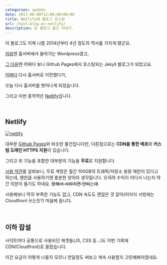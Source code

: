 ```yaml
---
categories: update
date: 2017-08-08T12:00:00+09:00
title: Netlify에 블로그 호스팅
url: /host-blog-on-netlify/
description: 또 블로그 옮긴 이야기.
---
```


이 블로그도 이제 나름 2014년부터 4년 정도의 역사를 가지게 됐군요.

[처음](https://blog.niceb5y.net/new-server-new-blog/)엔 홈서버에서 돌아가는 Wordpress였고,

[그 다음](https://blog.niceb5y.net/new-blog-again/)엔 어쩌다 보니 Github Pages에서 호스팅되는 Jekyll 블로그가 되었고요.

[어쩌다](https://blog.niceb5y.net/blog-now-supports-http2/) 다시 홈서버로 이전했다가,

오늘 다시 홈서버를 벗어나게 되었습니다.

그리고 이번 종착역은 [Netlify](https://www.netlify.com/)입니다.

&nbsp;

## Netlify

[![netlify](https://www.netlify.com/img/global/badges/netlify-color-accent.svg)](https://www.netlify.com)

대부분 [Github Pages](http://pages.github.com)와 비슷한 물건입니다만, 다른점으로는 **CDN을 통한 배포**와 **커스텀 도메인 HTTPS 지원**이 있습니다.

그리고 위 기능을 포함한 대부분의 기능을 **무료**로 지원합니다.

[사용 약관](https://www.netlify.com/tos/)를 살펴보니, 무료 계정은 월간 100GB의 트래픽/저장소 용량 제한이 있다고 하는데, 웬만큼 사용하기엔 충분한 양이라 생각됩니다. 오히려 수익이 어디서 나는지 약간 의문이 들기도 하네요. ~~망해서 사라지면 안되는데~~

사용해보니 딱히 부족한 기능도 없고, CDN 속도도 괜찮은 것 같아(이미지 서빙에는 Cloudfront 쓰는듯?) 마음에 듭니다.

&nbsp;

## 이하 잡설

사이트마다 공통으로 사용되던 에셋들(JS, CSS 등...)도 이번 기회에 CDN(Cloudfront)로 올렸습니다.

이건 요금이 어떻게 나올지 모르니 한달정도 써보고 계속 사용할지 고민해봐야겠네요.

